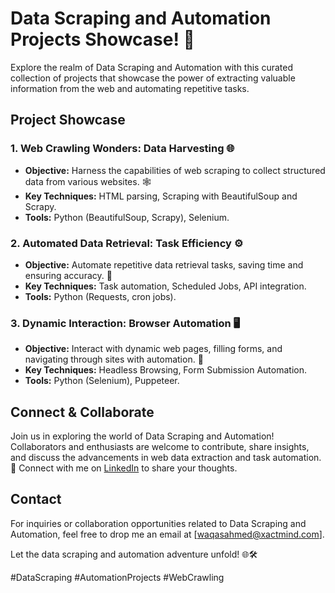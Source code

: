 # Data Scraping and Automation Projects Showcase! 🤖

Explore the realm of Data Scraping and Automation with this curated collection of projects that showcase the power of extracting valuable information from the web and automating repetitive tasks.

## Project Showcase

### 1. **Web Crawling Wonders: Data Harvesting 🌐**
   - **Objective:** Harness the capabilities of web scraping to collect structured data from various websites. 🕸️
   - **Key Techniques:** HTML parsing, Scraping with BeautifulSoup and Scrapy.
   - **Tools:** Python (BeautifulSoup, Scrapy), Selenium.

### 2. **Automated Data Retrieval: Task Efficiency ⚙️**
   - **Objective:** Automate repetitive data retrieval tasks, saving time and ensuring accuracy. 🔄
   - **Key Techniques:** Task automation, Scheduled Jobs, API integration.
   - **Tools:** Python (Requests, cron jobs).

### 3. **Dynamic Interaction: Browser Automation 🖥️**
   - **Objective:** Interact with dynamic web pages, filling forms, and navigating through sites with automation. 🔄
   - **Key Techniques:** Headless Browsing, Form Submission Automation.
   - **Tools:** Python (Selenium), Puppeteer.

## Connect & Collaborate

Join us in exploring the world of Data Scraping and Automation! Collaborators and enthusiasts are welcome to contribute, share insights, and discuss the advancements in web data extraction and task automation. 🤝 Connect with me on [LinkedIn](https://www.linkedin.com/in/waqas-ahmed006/) to share your thoughts.

## Contact

For inquiries or collaboration opportunities related to Data Scraping and Automation, feel free to drop me an email at [waqasahmed@xactmind.com].

Let the data scraping and automation adventure unfold! 🌐🛠️

#DataScraping #AutomationProjects #WebCrawling
